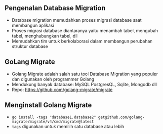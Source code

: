 ## Pengenalan Database Migration
- Database migration memudahkan proses migrasi database saat membangun aplikasi
- Proses migrasi database diantaranya yaitu menambah tabel, mengubah tabel, menghubungkan tabel, dll
- Memudahkan tim untuk berkolaborasi dalam membangun perubahan struktur database

## GoLang Migrate
- Golang Migrate adalah salah satu tool Database Migration yang populer dan digunakan oleh programmer Golang
- Mendukung banyak database: MySQL PostgresQL, Sqlite, Mongodb dll
- Repo: https://github.com/golang-migrate/migrate

## Menginstall Golang Migrate
- `go install -tags "database1,database2" getgithub.com/golang-migrate/migrate/v4/cmd/migrate@latest`
- `tags` digunakan untuk memilih satu database atau lebih